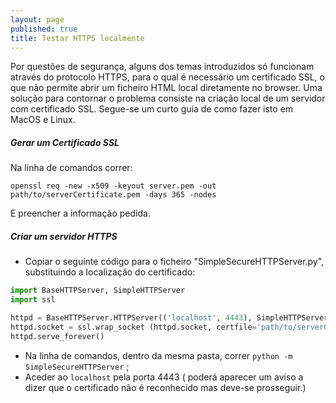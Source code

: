 ```yaml
---
layout: page
published: true
title: Testar HTTPS localmente
---
```


Por questões de segurança, alguns dos temas introduzidos só funcionam através do protocolo HTTPS, para o qual é necessário um certificado SSL, o que não permite abrir um ficheiro HTML local diretamente no browser.
Uma solução para contornar o problema consiste na criação local de um servidor com certificado SSL.
Segue-se um curto guia de como fazer isto em MacOS e Linux. 

##### Gerar um Certificado SSL
Na linha de comandos correr: 

```
openssl req -new -x509 -keyout server.pem -out path/to/serverCertificate.pem -days 365 -nodes
```
E preencher a informação pedida.

##### Criar um servidor HTTPS
- Copiar o seguinte código para o ficheiro "SimpleSecureHTTPServer.py", substituindo a localização do certificado:
 
```python
import BaseHTTPServer, SimpleHTTPServer
import ssl

httpd = BaseHTTPServer.HTTPServer(('localhost', 4443), SimpleHTTPServer.SimpleHTTPRequestHandler)
httpd.socket = ssl.wrap_socket (httpd.socket, certfile='path/to/serverCertificate.pem', server_side=True)
httpd.serve_forever()
```
- Na linha de comandos, dentro da mesma pasta, correr `python -m SimpleSecureHTTPServer` ;
- Aceder ao `localhost` pela porta 4443 (
poderá aparecer um aviso a dizer que o certificado não é reconhecido mas deve-se prosseguir.)

